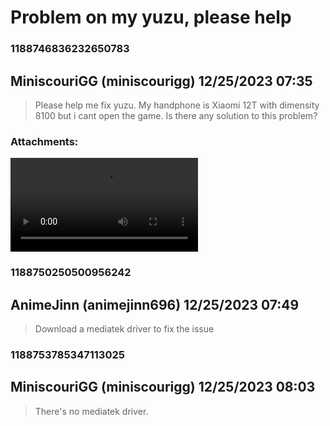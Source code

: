 # Problem on my yuzu, please help
### 1188746836232650783
## MiniscouriGG (miniscourigg) 12/25/2023 07:35 

> Please help me fix yuzu. My handphone is Xiaomi 12T with dimensity 8100 but i cant open the game. Is there any solution to this problem?
### Attachments: 
![Screenrecorder-2023-12-22-20-43-21-458.mp4](https://yuzudiscordbackup.s3.us-west-2.amazonaws.com/files-media/1188746836232650783_Screenrecorder-2023-12-22-20-43-21-458.mp4)

### 1188750250500956242
## AnimeJinn (animejinn696) 12/25/2023 07:49 

> Download a mediatek driver to fix the issue

### 1188753785347113025
## MiniscouriGG (miniscourigg) 12/25/2023 08:03 

> There's no mediatek driver.

